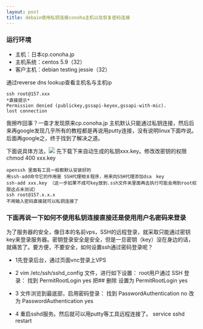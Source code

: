 ```yaml
---
layout: post
title: debain使用私钥连接conoha主机以及恢复密码连接
---
```

### 运行环境 

- 主机：日本cp.conoha.jp 
- 主机系统：centos 5.9（32）
- 客户主机：debian testing jessie（32）

通过reverse dns lookup查看主机名与主机ip

```
ssh root@157.xxx
*直接提示*
Permission denied (publickey,gssapi-keyex,gssapi-with-mic).
lost connection
```

我擦咋回事？一查才发现原来cp.conoha.jp 主机默认只能通过私钥连接，然后后来再google发现几乎所有的教程都是再说用putty连接，没有说明linux下面咋说。后面再google之，终于找到了解决之道。

下面说具体方法，![](/images/3.png)
先下载下来自动生成的私钥xxx.key。修改改密钥的权限chmod 400 xxx.key

```
openssh 里面有工具一般都默认安装好的 
用ssh-add命令它的作用是 SSH代理相关程序，用来向SSH代理添加dsa　key
ssh-add xxx.key （这一步如果不成可key放到.ssh文件夹里面再去执行可能会用到root权限这点未测试）
ssh root@157.x.x.x 
不用输入密码直接就可以私钥连接了
```

### 下面再说一下如何不使用私钥连接直接还是使用用户名密码来登录


为了服务器的安全，像日本的名前vps，SSH的远程登录，就采取只能通过密钥key来登录服务器。密钥登录安全是安全，但是一旦密钥（key）没在身边的话，就痛苦了。要方便，不要安全，如何设置ssh通过密码登录呢？

- 1先登录后台，通过页面vnc登录上VPS

- 2 vim /etc/ssh/sshd_config 文件，进行如下设置：
root用户通过 SSH 登录：
找到 PermitRootLogin yes   把## 删除
设置为 
PermitRootLogin yes

- 3 文件浏览到最底部，启用密码登录：
找到 
PasswordAuthentication no 
改为 
PasswordAuthentication yes

- 4 重启sshd服务。然后就可以用putty等工具远程连接了。
service sshd restart
